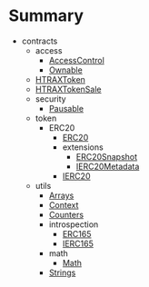 # Summary
* contracts
  * access
    * [AccessControl](/docs/contracts/access/AccessControl.md)
    * [Ownable](/docs/contracts/access/Ownable.md)
  * [HTRAXToken](/docs/contracts/HTRAXToken.md)
  * [HTRAXTokenSale](/docs/contracts/HTRAXTokenSale.md)
  * security
    * [Pausable](/docs/contracts/security/Pausable.md)
  * token
    * ERC20
      * [ERC20](/docs/contracts/token/ERC20/ERC20.md)
      * extensions
        * [ERC20Snapshot](/docs/contracts/token/ERC20/extensions/ERC20Snapshot.md)
        * [IERC20Metadata](/docs/contracts/token/ERC20/extensions/IERC20Metadata.md)
      * [IERC20](/docs/contracts/token/ERC20/IERC20.md)
  * utils
    * [Arrays](/docs/contracts/utils/Arrays.md)
    * [Context](/docs/contracts/utils/Context.md)
    * [Counters](/docs/contracts/utils/Counters.md)
    * introspection
      * [ERC165](/docs/contracts/utils/introspection/ERC165.md)
      * [IERC165](/docs/contracts/utils/introspection/IERC165.md)
    * math
      * [Math](/docs/contracts/utils/math/Math.md)
    * [Strings](/docs/contracts/utils/Strings.md)